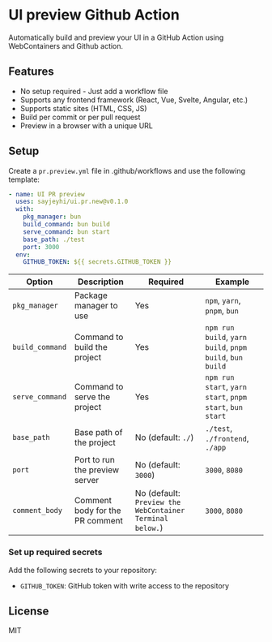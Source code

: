 # UI preview Github Action

Automatically build and preview your UI in a GitHub Action using WebContainers and Github action.

## Features

- No setup required - Just add a workflow file
- Supports any frontend framework (React, Vue, Svelte, Angular, etc.)
- Supports static sites (HTML, CSS, JS)
- Build per commit or per pull request
- Preview in a browser with a unique URL

## Setup

Create a `pr.preview.yml` file in .github/workflows and use the following template:

```yaml
- name: UI PR preview
  uses: sayjeyhi/ui.pr.new@v0.1.0
  with:
    pkg_manager: bun
    build_command: bun build
    serve_command: bun start
    base_path: ./test
    port: 3000
  env:
    GITHUB_TOKEN: ${{ secrets.GITHUB_TOKEN }}
```

| Option          | Description                     | Required                                                 | Example                                                           |
|-----------------|---------------------------------|----------------------------------------------------------|-------------------------------------------------------------------|
| `pkg_manager`   | Package manager to use          | Yes                                                      | `npm`, `yarn`, `pnpm`, `bun`                                      |
| `build_command` | Command to build the project    | Yes                                                      | `npm run build`, `yarn build`, `pnpm build`, `bun build`          |
| `serve_command` | Command to serve the project    | Yes                                                      | `npm run start`, `yarn start`, `pnpm start`, `bun start`          |
| `base_path`     | Base path of the project        | No (default: `./`)                                       | `./test`, `./frontend`, `./app`                                   |
| `port`          | Port to run the preview server  | No (default: `3000`)                                     | `3000`, `8080`                                                    |
| `comment_body`  | Comment body for the PR comment | No (default: `Preview the WebContainer Terminal below.`) | `3000`, `8080`                                                    |

### Set up required secrets

Add the following secrets to your repository:

- `GITHUB_TOKEN`: GitHub token with write access to the repository

## License

MIT

